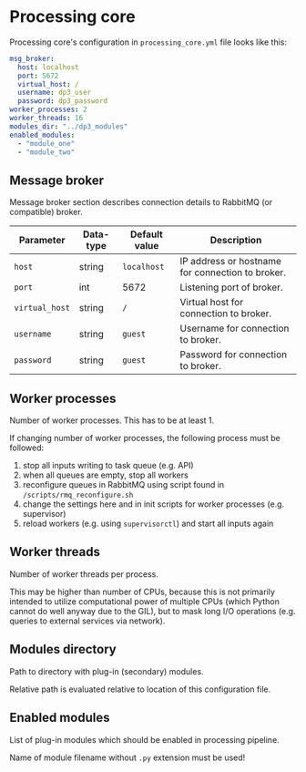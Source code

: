 # Processing core

Processing core's configuration in `processing_core.yml` file looks like this:

```yaml
msg_broker:
  host: localhost
  port: 5672
  virtual_host: /
  username: dp3_user
  password: dp3_password
worker_processes: 2
worker_threads: 16
modules_dir: "../dp3_modules"
enabled_modules:
  - "module_one"
  - "module_two"
```

## Message broker

Message broker section describes connection details to RabbitMQ (or compatible) broker.

| Parameter      | Data-type | Default value | Description                                      |
|----------------|-----------|---------------|--------------------------------------------------|
| `host`         | string    | `localhost`   | IP address or hostname for connection to broker. |
| `port`         | int       | 5672          | Listening port of broker.                        |
| `virtual_host` | string    | `/`           | Virtual host for connection to broker.           |
| `username`     | string    | `guest`       | Username for connection to broker.               |
| `password`     | string    | `guest`       | Password for connection to broker.               |

## Worker processes

Number of worker processes. This has to be at least 1.

If changing number of worker processes, the following process must be followed:

1. stop all inputs writing to task queue (e.g. API)
2. when all queues are empty, stop all workers
3. reconfigure queues in RabbitMQ using script found in `/scripts/rmq_reconfigure.sh`
4. change the settings here and in init scripts for worker processes (e.g. supervisor)
5. reload workers (e.g. using `supervisorctl`) and start all inputs again

## Worker threads

Number of worker threads per process.

This may be higher than number of CPUs, because this is not primarily intended
to utilize computational power of multiple CPUs (which Python cannot do well
anyway due to the GIL), but to mask long I/O operations (e.g. queries to
external services via network).

## Modules directory

Path to directory with plug-in (secondary) modules.

Relative path is evaluated relative to location of this configuration file.

## Enabled modules

List of plug-in modules which should be enabled in processing pipeline.

Name of module filename without `.py` extension must be used!
